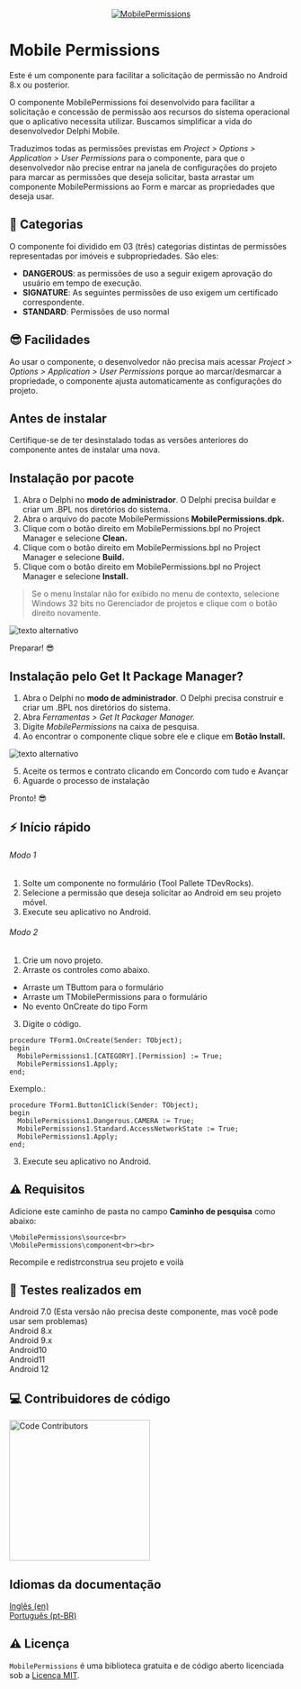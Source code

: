 <p align="center">
  <a href="https://github.com/adrianosantostreina/MobilePermissions/blob/master/image/logo.fw.png">
    <img alt="MobilePermissions" src="https://github.com/adrianosantostreina/MobilePermissions/blob/master/image/logo.fw.png">
  </a>
</p>


# Mobile Permissions
Este é um componente para facilitar a solicitação de permissão no Android 8.x ou posterior.

O componente MobilePermissions foi desenvolvido para facilitar a solicitação e concessão de permissão aos recursos do sistema operacional que o aplicativo necessita utilizar. Buscamos simplificar a vida do desenvolvedor Delphi Mobile.

Traduzimos todas as permissões previstas em <i>Project > Options > Application > User Permissions</i> para o componente, para que o desenvolvedor não precise entrar na janela de configurações do projeto para marcar as permissões que deseja solicitar, basta arrastar um componente MobilePermissions ao Form e marcar as propriedades que deseja usar.

## 💎 Categorias
O componente foi dividido em 03 (três) categorias distintas de permissões representadas por imóveis e subpropriedades. São eles:

<ul>
  <li><b>DANGEROUS</b>: as permissões de uso a seguir exigem aprovação do usuário em tempo de execução. </li>
  <li><b>SIGNATURE</b>: As seguintes permissões de uso exigem um certificado correspondente. </li>
  <li><b>STANDARD</b>: Permissões de uso normal</li>
</ul>

## 😎 Facilidades
Ao usar o componente, o desenvolvedor não precisa mais acessar <i>Project > Options > Application > User Permissions</i> porque ao marcar/desmarcar a propriedade, o componente ajusta automaticamente as configurações do projeto.


## Antes de instalar
Certifique-se de ter desinstalado todas as versões anteriores do componente antes de instalar uma nova.

## Instalação por pacote

1. Abra o Delphi no <b>modo de administrador</b>. O Delphi precisa buildar e criar um .BPL nos diretórios do sistema.
2. Abra o arquivo do pacote MobilePermissions <b>MobilePermissions.dpk.</b>
3. Clique com o botão direito em MobilePermissions.bpl no Project Manager e selecione <b>Clean.</b>
4. Clique com o botão direito em MobilePermissions.bpl no Project Manager e selecione <b>Build.</b>
5. Clique com o botão direito em MobilePermissions.bpl no Project Manager e selecione <b>Install.</b>

> Se o menu Instalar não for exibido no menu de contexto, selecione Windows 32 bits no Gerenciador de projetos e clique com o botão direito novamente.

![texto alternativo](https://github.com/adrianosantostreina/MobilePermissions/blob/master/screenshots/install-package.png)

Preparar! 😎

## Instalação pelo Get It Package Manager?
1. Abra o Delphi no <b>modo de administrador</b>. O Delphi precisa construir e criar um .BPL nos diretórios do sistema.
2. Abra <i>Ferramentas > Get It Packager Manager.</i>
3. Digite <i>MobilePermissions</i> na caixa de pesquisa.
4. Ao encontrar o componente clique sobre ele e clique em <b>Botão Install.</b>

![texto alternativo](https://github.com/adrianosantostreina/MobilePermissions/blob/master/screenshots/install-getit01.png)

5. Aceite os termos e contrato clicando em Concordo com tudo e Avançar
6. Aguarde o processo de instalação

Pronto! 😎

## ⚡️ Início rápido
###### Modo 1
1. Solte um componente no formulário (Tool Pallete TDevRocks).
2. Selecione a permissão que deseja solicitar ao Android em seu projeto móvel.
3. Execute seu aplicativo no Android.

###### Modo 2
1. Crie um novo projeto.
2. Arraste os controles como abaixo.
<ul>
  <li>Arraste um TButtom para o formulário</li>
  <li>Arraste um TMobilePermissions para o formulário</li>
  <li>No evento OnCreate do tipo Form</li>
</ul>

3. Digite o código.
```delphi
procedure TForm1.OnCreate(Sender: TObject);
begin
  MobilePermissions1.[CATEGORY].[Permission] := True;
  MobilePermissions1.Apply;
end;
```

Exemplo.:

```delphi
procedure TForm1.Button1Click(Sender: TObject);
begin
  MobilePermissions1.Dangerous.CAMERA := True;
  MobilePermissions1.Standard.AccessNetworkState := True;
  MobilePermissions1.Apply;
end;
```

3. Execute seu aplicativo no Android.

## ⚠ Requisitos
Adicione este caminho de pasta no campo <b>Caminho de pesquisa</b> como abaixo:<br>

```
\MobilePermissions\source<br>
\MobilePermissions\component<br><br>
```

Recompile e redistrconstrua seu projeto e voilà<br>

## 🧪 Testes realizados em
Android 7.0 (Esta versão não precisa deste componente, mas você pode usar sem problemas)<br>
Android 8.x<br>
Android 9.x<br>
Android10<br>
Android11<br>
Android 12<br>

## 💻 Contribuidores de código
<img src="https://github.com/adrianosantostreina/MobilePermissions/blob/master/image/contributors.png" width=250px alt="Code Contributors" style="max-width:100%;">

## Idiomas da documentação
[Inglês (en)](https://github.com/adrianosantostreina/MobilePermissions/blob/master/README.md)<br>
[Português (pt-BR)](https://github.com/adrianosantostreina/MobilePermissions/blob/master/README.ptBR.md)<br>

## ⚠️ Licença
`MobilePermissions` é uma biblioteca gratuita e de código aberto licenciada sob a [Licença MIT](https://github.com/adrianosantostreina/MobilePermissions/blob/master/LICENSE.md).
